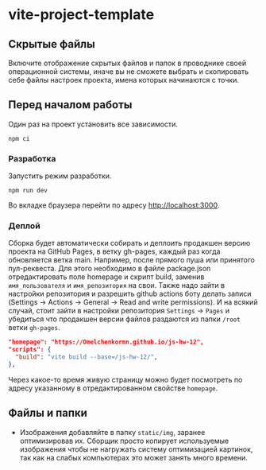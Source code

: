 # vite-project-template

## Скрытые файлы

Включите отображение скрытых файлов и папок в проводнике своей операционной
системы, иначе вы не сможете выбрать и скопировать себе файлы настроек проекта,
имена которых начинаются с точки.

## Перед началом работы

Один раз на проект установить все зависимости.

```shell
npm ci
```

### Разработка

Запустить режим разработки.

```shell
npm run dev
```

Во вкладке браузера перейти по адресу
[http://localhost:3000](http://localhost:3000).

### Деплой

Сборка будет автоматически собирать и деплоить продакшен версию проекта на
GitHub Pages, в ветку gh-pages, каждый раз когда обновляется ветка main.
Например, после прямого пуша или принятого пул-реквеста. Для этого необходимо в
файле package.json отредактировать поле homepage и скрипт build, заменив
`имя_пользователя` и `имя_репозитория` на свои. Также надо зайти в настройки
репозитория и разрешить github actions боту делать записи (Settings -> Actions
-> General -> Read and write permissions). И на всякий случай, стоит зайти в
настройки репозитория `Settings` -> `Pages` и убедиться что продакшен версии
файлов раздаются из папки `/root` ветки `gh-pages`.

```json
"homepage": "https://Omelchenkormn.github.io/js-hw-12",
"scripts": {
  "build": "vite build --base=/js-hw-12/",
},
```

Через какое-то время живую страницу можно будет посмотреть по адресу указанному
в отредактированном свойстве `homepage`.

## Файлы и папки

- Изображения добавляйте в папку `static/img`, заранее оптимизировав их. Сборщик
  просто копирует используемые изображения чтобы не нагружать систему
  оптимизацией картинок, так как на слабых компьютерах это может занять много
  времени.
